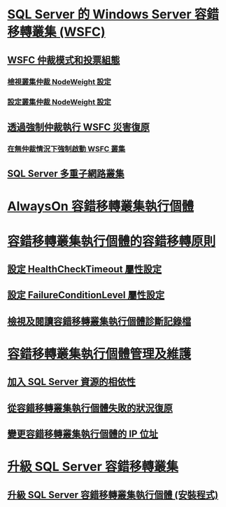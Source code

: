 # [SQL Server 的 Windows Server 容錯移轉叢集 (WSFC)](windows-server-failover-clustering-wsfc-with-sql-server.md)
## [WSFC 仲裁模式和投票組態](wsfc-quorum-modes-and-voting-configuration-sql-server.md)
### [檢視叢集仲裁 NodeWeight 設定](view-cluster-quorum-nodeweight-settings.md)
### [設定叢集仲裁 NodeWeight 設定](configure-cluster-quorum-nodeweight-settings.md)
## [透過強制仲裁執行 WSFC 災害復原](wsfc-disaster-recovery-through-forced-quorum-sql-server.md)
### [在無仲裁情況下強制啟動 WSFC 叢集](force-a-wsfc-cluster-to-start-without-a-quorum.md)
## [SQL Server 多重子網路叢集](sql-server-multi-subnet-clustering-sql-server.md)

# [AlwaysOn 容錯移轉叢集執行個體](always-on-failover-cluster-instances-sql-server.md)

# [容錯移轉叢集執行個體的容錯移轉原則](failover-policy-for-failover-cluster-instances.md)
## [設定 HealthCheckTimeout 屬性設定](configure-healthchecktimeout-property-settings.md)
## [設定 FailureConditionLevel 屬性設定](configure-failureconditionlevel-property-settings.md)
## [檢視及閱讀容錯移轉叢集執行個體診斷記錄檔](view-and-read-failover-cluster-instance-diagnostics-log.md)

# [容錯移轉叢集執行個體管理及維護](failover-cluster-instance-administration-and-maintenance.md)
## [加入 SQL Server 資源的相依性](add-dependencies-to-a-sql-server-resource.md)
## [從容錯移轉叢集執行個體失敗的狀況復原](recover-from-failover-cluster-instance-failure.md)
## [變更容錯移轉叢集執行個體的 IP 位址](change-the-ip-address-of-a-failover-cluster-instance.md)

# [升級 SQL Server 容錯移轉叢集](upgrade-a-sql-server-failover-cluster-instance.md)
## [升級 SQL Server 容錯移轉叢集執行個體 (安裝程式)](upgrade-a-sql-server-failover-cluster-instance-setup.md)

